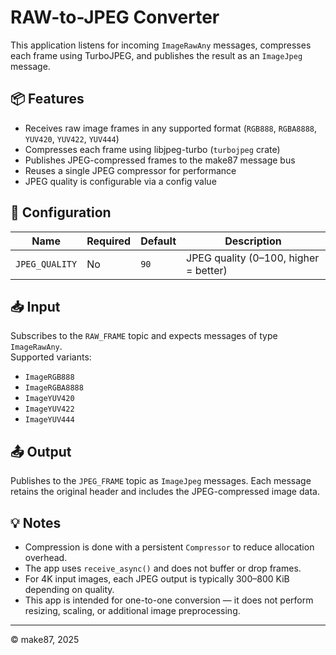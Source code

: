 # RAW-to-JPEG Converter

This application listens for incoming `ImageRawAny` messages, compresses each frame using TurboJPEG, and publishes the
result as an `ImageJpeg` message.

## 📦 Features

- Receives raw image frames in any supported format (`RGB888`, `RGBA8888`, `YUV420`, `YUV422`, `YUV444`)
- Compresses each frame using libjpeg-turbo (`turbojpeg` crate)
- Publishes JPEG-compressed frames to the make87 message bus
- Reuses a single JPEG compressor for performance
- JPEG quality is configurable via a config value

## 🔧 Configuration

| Name           | Required | Default | Description                           |
|----------------|----------|---------|---------------------------------------|
| `JPEG_QUALITY` | No       | `90`    | JPEG quality (0–100, higher = better) |

## 📥 Input

Subscribes to the `RAW_FRAME` topic and expects messages of type `ImageRawAny`.  
Supported variants:
- `ImageRGB888`
- `ImageRGBA8888`
- `ImageYUV420`
- `ImageYUV422`
- `ImageYUV444`

## 📤 Output

Publishes to the `JPEG_FRAME` topic as `ImageJpeg` messages. Each message retains the original header and includes the
JPEG-compressed image data.

## 💡 Notes

- Compression is done with a persistent `Compressor` to reduce allocation overhead.
- The app uses `receive_async()` and does not buffer or drop frames.
- For 4K input images, each JPEG output is typically 300–800 KiB depending on quality.
- This app is intended for one-to-one conversion — it does not perform resizing, scaling, or additional image
  preprocessing.

---

© make87, 2025

